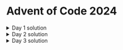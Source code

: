 # Advent of Code 2024

<details>
<summary>Day 1 solution</summary>
<br>
    # Day 1: first part

    ```javascript
    const fs = require("fs");

    const solution = (input) => {
      const left = [];
      const right = [];
      const differences = [];
      let sum = 0;

      fs.readFile(input, "utf8", (err, data) => {
        if (err) {
          console.error(err);
          return;
        }

        const lines = data.trim().split("\n");

        lines.forEach((line) => {
          const [l, r] = line.trim().split(/\s+/).map(Number);
          left.push(l);
          right.push(r);
        });

        console.log("left: ", left, "\n");
        console.log("right: ", right, "\n");

        left.sort((a, b) => a - b);
        right.sort((a, b) => a - b);

        console.log("left: ", left, "\n");
        console.log("right: ", right, "\n");

        for (let i = 0; i < left.length; i++) {
          differences.push(Math.abs(left[i] - right[i]));
        }
        console.log(differences);

        for (let i = 0; i < differences.length; i++) {
          sum += differences[i];
        }
        console.log("sum: ", sum);
      });
    };

    solution("input.txt");
    ```

    ## Code Breakdown

    ### 1. Initial Setup
    - Imports the Node.js `fs` module for file operations
    - Declares arrays for storing:
      - `left` numbers
      - `right` numbers
      - `differences` between paired numbers
    - Initializes `sum` variable to 0

    ### 2. File Reading
    ```javascript
    fs.readFile(input, "utf8", (err, data) => {
      // ... code continues
    });
    ```
    - Reads input file asynchronously
    - Handles potential errors in file reading

    ### 3. Data Processing
    - Splits input data into lines
    - For each line:
      - Splits into two numbers
      - Stores first number in `left` array
      - Stores second number in `right` array

    ### 4. Array Sorting
    ```javascript
    left.sort((a, b) => a - b);
    right.sort((a, b) => a - b);
    ```
    - Both arrays are sorted in ascending order

    ### 5. Calculating Differences
    - Calculates absolute difference between corresponding elements
    - Stores differences in `differences` array
    - Sums up all differences

    ## Example

    Given input.txt:
    ```
    1 4
    3 1
    2 2
    ```

    ### Process:
    1. **Initial Arrays:**
       - left: [1, 3, 2]
       - right: [4, 1, 2]

    2. **After Sorting:**
       - left: [1, 2, 3]
       - right: [1, 2, 4]

    3. **Differences:**
       - |1-1| = 0
       - |2-2| = 0
       - |3-4| = 1

    4. **Final Sum:** 0 + 0 + 1 = 1

  # Day 1: second part

   # Code Explanation in Markdown

   ```javascript
   const fs = require("fs");

   const solution = (input) => {
     const left = [];
     const right = [];

     fs.readFile(input, "utf8", (err, data) => {
       if (err) {
         console.error(err);
         return;
       }

       const lines = data.trim().split("\n");

       lines.forEach((line) => {
         const [l, r] = line.trim().split(/\s+/).map(Number);
         left.push(l);
         right.push(r);
       });

       console.log("left: ", left, "\n");
       console.log("right: ", right, "\n");

       const appearances = {};
       let similarityScore = 0;
       for (let i = 0; i < right.length; i++) {
         const number = right[i];
         if (appearances[number] === undefined) {
           appearances[number] = 1;
         } else {
           appearances[number]++;
         }
       }
       console.log("appearances: ", appearances, "\n");

       for (let i = 0; i < left.length; i++) {
         const j = left[i];
         if (appearances[j] !== undefined) {
           similarityScore += appearances[j] * j;
         }
       }
       console.log("similarityScore: ", similarityScore);
     });
   };

   solution("input.txt");
   ```

   ## Code Breakdown

   ### 1. Initial Setup
   - Imports the Node.js `fs` module for file operations
   - Declares arrays for storing:
     - `left` numbers
     - `right` numbers

   ### 2. File Reading
   ```javascript
   fs.readFile(input, "utf8", (err, data) => {
     // ... code continues
   });
   ```
   - Reads input file asynchronously
   - Handles potential errors in file reading

   ### 3. Data Processing
   - Splits input data into lines
   - For each line:
     - Splits into two numbers
     - Stores first number in `left` array
     - Stores second number in `right` array

   ### 4. Calculating Appearances
   ```javascript
   const appearances = {};
   for (let i = 0; i < right.length; i++) {
     const number = right[i];
     if (appearances[number] === undefined) {
       appearances[number] = 1;
     } else {
       appearances[number]++;
     }
   }
   ```
   - Creates an object to store frequency of numbers in `right` array
   - Counts how many times each number appears

   ### 5. Calculating Similarity Score
   ```javascript
   for (let i = 0; i < left.length; i++) {
     const j = left[i];
     if (appearances[j] !== undefined) {
       similarityScore += appearances[j] * j;
     }
   }
   ```
   - For each number in `left` array:
     - If the number exists in appearances object
     - Adds (number × its frequency in right array) to similarity score

   ## Example

   Given input.txt:
   ```
   1 2
   2 2
   3 1
   ```

   ### Process:
   1. **Initial Arrays:**
      - left: [1, 2, 3]
      - right: [2, 2, 1]

   2. **Appearances Object:**
      ```javascript
      {
        '1': 1,  // number 1 appears once
        '2': 2   // number 2 appears twice
      }
      ```

   3. **Similarity Score Calculation:**
      - For 1 in left: 1 × 1 = 1 (appears once in right)
      - For 2 in left: 2 × 2 = 4 (appears twice in right)
      - For 3 in left: 0 (doesn't appear in right)
      - Total: 1 + 4 = 5
</details>

<details>
<summary>Day 2 solution</summary>
<br>

</details>

<details>
<summary>Day 3 solution</summary>
<br>

</details>
